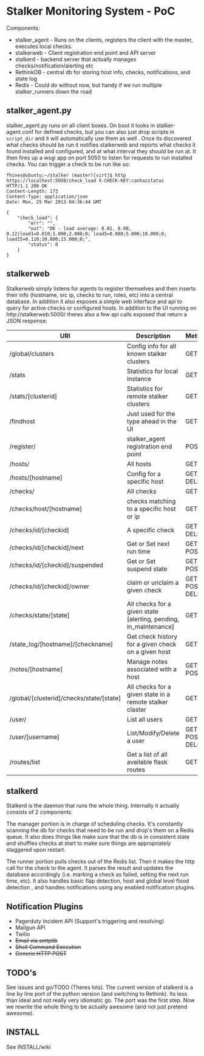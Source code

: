 Stalker Monitoring System - PoC
===============================

Components:
 
 - stalker_agent - Runs on the clients, registers the client with the master, executes local checks.
 - stalkerweb - Client registration end point and API server
 - stalkerd - backend server that actually manages checks/notification/alerting etc
 - RethinkDB - central db for storing host info, checks, notifications, and state log
 - Redis - Could do without now, but handy if we run multiple stalker_runners down the road

## stalker_agent.py

stalker_agent.py runs on all client boxes. On boot it looks in stalker-agent.conf for defined checks, but you can also just drop scripts in `script_dir` and it will automatically use them as well . Once its discovered what checks should be run it notifies stalkerweb and reports what checks it found installed and configured, and at what interval they should be run at. It then fires
up a wsgi app on port 5050 to listen for requests to run installed checks. You can trigger a check to be run like so:

    fhines@ubuntu:~/stalker (master)[virt]$ http https://localhost:5050/check_load X-CHECK-KEY:canhazstatus
    HTTP/1.1 200 OK
    Content-Length: 173
    Content-Type: application/json
    Date: Mon, 25 Mar 2013 04:36:44 GMT
    
    {
        "check_load": {
            "err": "", 
            "out": "OK - load average: 0.01, 0.08, 0.12|load1=0.010;1.000;2.000;0; load5=0.080;5.000;10.000;0; load15=0.120;10.000;15.000;0;", 
            "status": 0
        }
    }
    
## stalkerweb

Stalkerweb simply listens for agents to register themselves and then inserts their info (hostname, src ip, checks to run,
roles, etc) into a central database. In addition it also exposes a simple web interface and api to query for active
checks or configured hosts. In addition to the UI running on http://stalkerweb:5000/ theres also a few api calls exposed that return a JSON response:

| URI	| Description | Methods |
|-------|---------------|-----------|
| /global/clusters | Config info for all known stalker clusters | GET |
| /stats | Statistics for local instance| GET |
| /stats/[clusterid] | Statistics for remote stalker clusters | GET |
| /findhost | Just used for the type ahead in the UI | GET |
| /register/ | stalker_agent registration end point |  POST |
| /hosts/ | All hosts | GET |
| /hosts/[hostname] |  Config for a specific host | GET, DELETE |
| /checks/ | All checks | GET |
| /checks/host/[hostname] | checks matching to a specific host or ip | GET |
| /checks/id/[checkid] | A specific check | GET, DELETE |
| /checks/id/[checkid]/next | Get or Set next run time | GET, POST |
| /checks/id/[checkid]/suspended | Get or Set suspend state | GET, POST |
| /checks/id/[checkid]/owner | claim or unclaim a given check | GET, POST, DELETE |
| /checks/state/[state] |  All checks for a given state [alerting, pending, in_maintenance] | GET |
| /state_log/[hostname]/[checkname] | Get check history for a given check on a given host | GET |
| /notes/[hostname] | Manage notes associated with a host | GET, POST |
| /global/[clusterid]/checks/state/[state] | All checks for a given state in a remote stalker claster | GET |
| /user/ | List all users | GET |
| /user/[username] | List/Modify/Delete a user | GET, POST, DELETE |
| /routes/list | Get a list of all available flask routes | GET |

## stalkerd

Stalkerd is the daemon that runs the whole thing. Internally it actually consists of 2 components. 

The manager portion is in charge of scheduling checks. It's constantly scanning the db for checks that need to be run and drop's them on a Redis queue. It also does things like make sure that the db is in consistent state and shuffles checks at start to make sure things are appropriately staggered upon restart.

The runner portion pulls checks out of the Redis list. Then it makes the http call for the check to the agent. It parses the result and updates the database accordingly (i.e. marking a check as failed, setting the next run time, etc). It also handles basic flap detection, host and global level flood detection , and handles notifications using any enabled notification plugins.

## Notification Plugins

 - Pagerduty Incident API (Support's triggering and resolving)
 - Mailgun API
 - Twilio
 - ~~Email via smtplib~~
 - ~~Shell Command Execution~~
 - ~~Generic HTTP POST~~

## TODO's

See issues and go/TODO (Theres lots). The current version of stalkerd is a line by line port of the python version (and switching to Rethink). Its less than ideal and not really very idiomatic go. The port was the first step. Now we rewrite the whole thing to be actually awesome (and not just pretend awesome).

## INSTALL

See INSTALL/wiki
